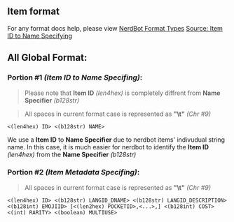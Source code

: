 ## Item format
For any format docs help, please view [NerdBot Format Types](docs/formats.md)
[Source: Item ID to Name Specifying](data/item_1._source.db)
## All Global Format:
### **Portion #1** *(Item ID to Name Specifing)*:
> Please note that **Item ID** *(len4hex)* is completely diffrent from **Name Specifier** *(b128str)* 

> All spaces in current format case is represented as **"\t"** *(Chr #9)*
```
<(len4hex) ID> <(b128str) NAME>
```
We use a **Item ID** to **Name Specifier** due to nerdbot items' indivudual string name. In this case, it is much easier for nerdbot to identify the **Item ID** *(len4hex)* from the **Name Specifier** *(b128str)* 

### **Portion #2** *(Item Metadata Specifing)*:
> All spaces in current format case is represented as **"\t"** *(Chr #9)*
```
<(len4hex) ID> <(b128str) LANGID_DNAME> <(b128str) LANGID_DESCRIPTION> <(b128int) EMOJIID> [<(len2hex) POCKETID>,<...>,] <(b128int) COST> <(int) RARITY> <(boolean) MULTIUSE>
```
